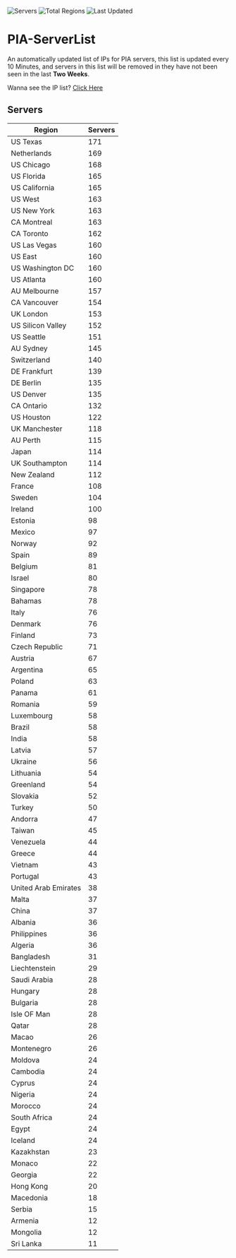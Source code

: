 ![Servers](https://img.shields.io/badge/Servers-7,615-darkgreen)
![Total Regions](https://img.shields.io/badge/Total_Regions-97-darkgreen)
![Last Updated](https://img.shields.io/badge/Last_Updated-December_13_2024_10:31_EST-darkgreen)

# PIA-ServerList
An automatically updated list of IPs for PIA servers, this list is updated every 10 Minutes, and servers in this list will be removed in they have not been seen in the last **Two Weeks**.

Wanna see the IP list? [Click Here](./servers.json)

## Servers
| Region               | Servers |
|----------------------|---------|
| US Texas | 171 |
| Netherlands | 169 |
| US Chicago | 168 |
| US Florida | 165 |
| US California | 165 |
| US West | 163 |
| US New York | 163 |
| CA Montreal | 163 |
| CA Toronto | 162 |
| US Las Vegas | 160 |
| US East | 160 |
| US Washington DC | 160 |
| US Atlanta | 160 |
| AU Melbourne | 157 |
| CA Vancouver | 154 |
| UK London | 153 |
| US Silicon Valley | 152 |
| US Seattle | 151 |
| AU Sydney | 145 |
| Switzerland | 140 |
| DE Frankfurt | 139 |
| DE Berlin | 135 |
| US Denver | 135 |
| CA Ontario | 132 |
| US Houston | 122 |
| UK Manchester | 118 |
| AU Perth | 115 |
| Japan | 114 |
| UK Southampton | 114 |
| New Zealand | 112 |
| France | 108 |
| Sweden | 104 |
| Ireland | 100 |
| Estonia | 98 |
| Mexico | 97 |
| Norway | 92 |
| Spain | 89 |
| Belgium | 81 |
| Israel | 80 |
| Singapore | 78 |
| Bahamas | 78 |
| Italy | 76 |
| Denmark | 76 |
| Finland | 73 |
| Czech Republic | 71 |
| Austria | 67 |
| Argentina | 65 |
| Poland | 63 |
| Panama | 61 |
| Romania | 59 |
| Luxembourg | 58 |
| Brazil | 58 |
| India | 58 |
| Latvia | 57 |
| Ukraine | 56 |
| Lithuania | 54 |
| Greenland | 54 |
| Slovakia | 52 |
| Turkey | 50 |
| Andorra | 47 |
| Taiwan | 45 |
| Venezuela | 44 |
| Greece | 44 |
| Vietnam | 43 |
| Portugal | 43 |
| United Arab Emirates | 38 |
| Malta | 37 |
| China | 37 |
| Albania | 36 |
| Philippines | 36 |
| Algeria | 36 |
| Bangladesh | 31 |
| Liechtenstein | 29 |
| Saudi Arabia | 28 |
| Hungary | 28 |
| Bulgaria | 28 |
| Isle OF Man | 28 |
| Qatar | 28 |
| Macao | 26 |
| Montenegro | 26 |
| Moldova | 24 |
| Cambodia | 24 |
| Cyprus | 24 |
| Nigeria | 24 |
| Morocco | 24 |
| South Africa | 24 |
| Egypt | 24 |
| Iceland | 24 |
| Kazakhstan | 23 |
| Monaco | 22 |
| Georgia | 22 |
| Hong Kong | 20 |
| Macedonia | 18 |
| Serbia | 15 |
| Armenia | 12 |
| Mongolia | 12 |
| Sri Lanka | 11 |